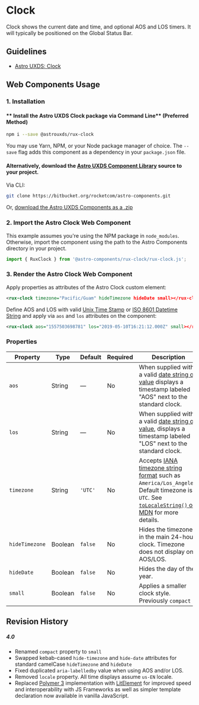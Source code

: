 # Clock

Clock shows the current date and time, and optional AOS and LOS timers. It will typically be positioned on the Global Status Bar.

## Guidelines

- [Astro UXDS: Clock](https://www.astrouxds.com/ui-components/clock)

## Web Components Usage

### 1. Installation

#### ** Install the Astro UXDS Clock package via Command Line** (Preferred Method)

```sh
npm i --save @astrouxds/rux-clock
```

You may use Yarn, NPM, or your Node package manager of choice. The `--save` flag adds this component as a dependency in your `package.json` file.

#### **Alternatively**, download the [Astro UXDS Component Library](https://bitbucket.org/rocketcom/astro-components/src/master/) source to your project.

Via CLI:

```sh
git clone https://bitbucket.org/rocketcom/astro-components.git
```

Or, [download the Astro UXDS Components as a .zip](https://bitbucket.org/rocketcom/astro-components/get/master.zip)

### 2. Import the Astro Clock Web Component

This example assumes you're using the NPM package in `node_modules`. Otherwise, import the component using the path to the Astro Components directory in your project.

```javascript
import { RuxClock } from '@astro-components/rux-clock/rux-clock.js';
```

### 3. Render the Astro Clock Web Component

Apply properties as attributes of the Astro Clock custom element:

```xml
<rux-clock timezone="Pacific/Guam" hideTimezone hideDate small></rux-clock>
```

Define AOS and LOS with valid [Unix Time Stamp](http://pubs.opengroup.org/onlinepubs/9699919799/basedefs/V1_chap04.html#tag_04_16) or [ISO 8601 Datetime String](http://www.ecma-international.org/ecma-262/5.1/#sec-15.9.1.15) and apply via `aos` and `los` attributes on the component:

```xml
<rux-clock aos="1557503698781" los="2019-05-10T16:21:12.000Z" small></rux-clock>
```

### Properties

| Property       | Type    | Default | Required | Description                                                                                                                                                                                                                                                                                             |
| -------------- | ------- | ------- | -------- | ------------------------------------------------------------------------------------------------------------------------------------------------------------------------------------------------------------------------------------------------------------------------------------------------------- |
| `aos`          | String  | —       | No       | When supplied with a valid [date string or value](https://developer.mozilla.org/en-US/docs/Web/JavaScript/Reference/Global_Objects/Date#syntax) displays a timestamp labeled "AOS" next to the standard clock.                                                                                          |
| `los`          | String  | —       | No       | When supplied with a valid [date string or value](https://developer.mozilla.org/en-US/docs/Web/JavaScript/Reference/Global_Objects/Date#syntax), displays a timestamp labeled "LOS" next to the standard clock.                                                                                         |
| `timezone`     | String  | `'UTC'` | No       | Accepts [IANA timezone string format](https://www.iana.org/time-zones) such as `America/Los_Angeles`. Default timezone is `UTC`. See [`toLocaleString()` on MDN](https://developer.mozilla.org/en-US/docs/Web/JavaScript/Reference/Global_Objects/Date/toLocaleTimeString#Parameters) for more details. |
| `hideTimezone` | Boolean | `false` | No       | Hides the timezone in the main 24-hour clock. Timezone does not display on AOS/LOS.                                                                                                                                                                                                                     |
| `hideDate`     | Boolean | `false` | No       | Hides the day of the year.                                                                                                                                                                                                                                                                              |
| `small`        | Boolean | `false` | No       | Applies a smaller clock style. Previously `compact`                                                                                                                                                                                                                                                     |

## Revision History

##### **4.0**

- Renamed `compact` property to `small`
- Swapped kebab-cased `hide-timezone` and `hide-date` attributes for standard camelCase `hideTimezone` and `hideDate`
- Fixed duplicated `aria-labelledby` value when using AOS and/or LOS.
- Removed `locale` property. All time displays assume `us-EN` locale.
- Replaced [Polymer 3](https://www.polymer-project.org) implementation with [LitElement](https://lit-element.polymer-project.org/) for improved speed and interoperability with JS Frameworks as well as simpler template declaration now available in vanilla JavaScript.
